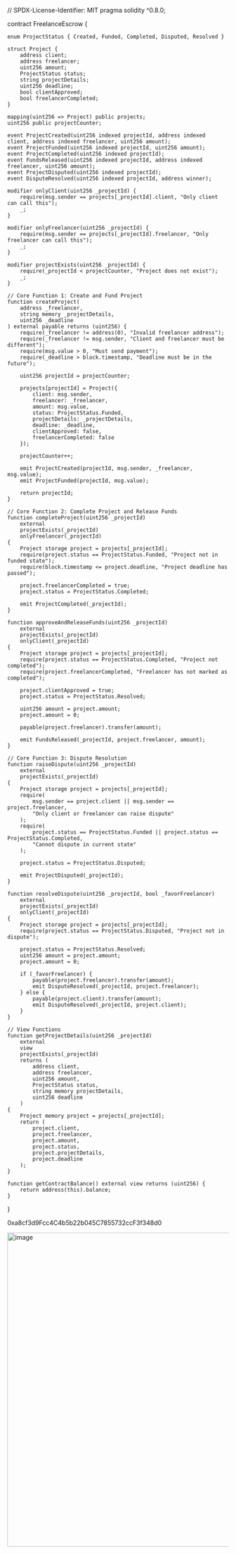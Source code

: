// SPDX-License-Identifier: MIT
pragma solidity ^0.8.0;

contract FreelanceEscrow {
    
    enum ProjectStatus { Created, Funded, Completed, Disputed, Resolved }
    
    struct Project {
        address client;
        address freelancer;
        uint256 amount;
        ProjectStatus status;
        string projectDetails;
        uint256 deadline;
        bool clientApproved;
        bool freelancerCompleted;
    }
    
    mapping(uint256 => Project) public projects;
    uint256 public projectCounter;
    
    event ProjectCreated(uint256 indexed projectId, address indexed client, address indexed freelancer, uint256 amount);
    event ProjectFunded(uint256 indexed projectId, uint256 amount);
    event ProjectCompleted(uint256 indexed projectId);
    event FundsReleased(uint256 indexed projectId, address indexed freelancer, uint256 amount);
    event ProjectDisputed(uint256 indexed projectId);
    event DisputeResolved(uint256 indexed projectId, address winner);
    
    modifier onlyClient(uint256 _projectId) {
        require(msg.sender == projects[_projectId].client, "Only client can call this");
        _;
    }
    
    modifier onlyFreelancer(uint256 _projectId) {
        require(msg.sender == projects[_projectId].freelancer, "Only freelancer can call this");
        _;
    }
    
    modifier projectExists(uint256 _projectId) {
        require(_projectId < projectCounter, "Project does not exist");
        _;
    }
    
    // Core Function 1: Create and Fund Project
    function createProject(
        address _freelancer,
        string memory _projectDetails,
        uint256 _deadline
    ) external payable returns (uint256) {
        require(_freelancer != address(0), "Invalid freelancer address");
        require(_freelancer != msg.sender, "Client and freelancer must be different");
        require(msg.value > 0, "Must send payment");
        require(_deadline > block.timestamp, "Deadline must be in the future");
        
        uint256 projectId = projectCounter;
        
        projects[projectId] = Project({
            client: msg.sender,
            freelancer: _freelancer,
            amount: msg.value,
            status: ProjectStatus.Funded,
            projectDetails: _projectDetails,
            deadline: _deadline,
            clientApproved: false,
            freelancerCompleted: false
        });
        
        projectCounter++;
        
        emit ProjectCreated(projectId, msg.sender, _freelancer, msg.value);
        emit ProjectFunded(projectId, msg.value);
        
        return projectId;
    }
    
    // Core Function 2: Complete Project and Release Funds
    function completeProject(uint256 _projectId) 
        external 
        projectExists(_projectId)
        onlyFreelancer(_projectId) 
    {
        Project storage project = projects[_projectId];
        require(project.status == ProjectStatus.Funded, "Project not in funded state");
        require(block.timestamp <= project.deadline, "Project deadline has passed");
        
        project.freelancerCompleted = true;
        project.status = ProjectStatus.Completed;
        
        emit ProjectCompleted(_projectId);
    }
    
    function approveAndReleaseFunds(uint256 _projectId)
        external
        projectExists(_projectId)
        onlyClient(_projectId)
    {
        Project storage project = projects[_projectId];
        require(project.status == ProjectStatus.Completed, "Project not completed");
        require(project.freelancerCompleted, "Freelancer has not marked as completed");
        
        project.clientApproved = true;
        project.status = ProjectStatus.Resolved;
        
        uint256 amount = project.amount;
        project.amount = 0;
        
        payable(project.freelancer).transfer(amount);
        
        emit FundsReleased(_projectId, project.freelancer, amount);
    }
    
    // Core Function 3: Dispute Resolution
    function raiseDispute(uint256 _projectId)
        external
        projectExists(_projectId)
    {
        Project storage project = projects[_projectId];
        require(
            msg.sender == project.client || msg.sender == project.freelancer,
            "Only client or freelancer can raise dispute"
        );
        require(
            project.status == ProjectStatus.Funded || project.status == ProjectStatus.Completed,
            "Cannot dispute in current state"
        );
        
        project.status = ProjectStatus.Disputed;
        
        emit ProjectDisputed(_projectId);
    }
    
    function resolveDispute(uint256 _projectId, bool _favorFreelancer)
        external
        projectExists(_projectId)
        onlyClient(_projectId)
    {
        Project storage project = projects[_projectId];
        require(project.status == ProjectStatus.Disputed, "Project not in dispute");
        
        project.status = ProjectStatus.Resolved;
        uint256 amount = project.amount;
        project.amount = 0;
        
        if (_favorFreelancer) {
            payable(project.freelancer).transfer(amount);
            emit DisputeResolved(_projectId, project.freelancer);
        } else {
            payable(project.client).transfer(amount);
            emit DisputeResolved(_projectId, project.client);
        }
    }
    
    // View Functions
    function getProjectDetails(uint256 _projectId)
        external
        view
        projectExists(_projectId)
        returns (
            address client,
            address freelancer,
            uint256 amount,
            ProjectStatus status,
            string memory projectDetails,
            uint256 deadline
        )
    {
        Project memory project = projects[_projectId];
        return (
            project.client,
            project.freelancer,
            project.amount,
            project.status,
            project.projectDetails,
            project.deadline
        );
    }
    
    function getContractBalance() external view returns (uint256) {
        return address(this).balance;
    }
}



0xa8cf3d9Fcc4C4b5b22b045C7855732ccF3f348d0

<img width="1584" height="713" alt="image" src="https://github.com/user-attachments/assets/19271975-62fa-4acc-aa19-a5079b58216b" />
